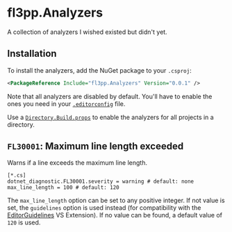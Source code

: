 # fl3pp.Analyzers

A collection of analyzers I wished existed but didn't yet.


## Installation

To install the analyzers, add the NuGet package to your `.csproj`:

```xml
<PackageReference Include="fl3pp.Analyzers" Version="0.0.1" />
```

Note that all analyzers are disabled by default. You'll have to enable the ones you need in your [`.editorconfig`](https://learn.microsoft.com/en-us/visualstudio/code-quality/use-roslyn-analyzers?view=vs-2022#set-rule-severity-in-an-editorconfig-file) file.

Use a [`Directory.Build.props`](https://learn.microsoft.com/en-us/visualstudio/msbuild/customize-by-directory?view=vs-2022#directorybuildprops-and-directorybuildtargets) to enable the analyzers for all projects in a directory.


## `FL30001`: Maximum line length exceeded

Warns if a line exceeds the maximum line length.

```editorconfig
[*.cs]
dotnet_diagnostic.FL30001.severity = warning # default: none
max_line_length = 100 # default: 120
```

The `max_line_length` option can be set to any positive integer. If not value is set, the `guidelines` option is used instead (for compatibility with the [EditorGuidelines](https://marketplace.visualstudio.com/items?itemName=PaulHarrington.EditorGuidelines) VS Extension). If no value can be found, a default value of `120` is used.
